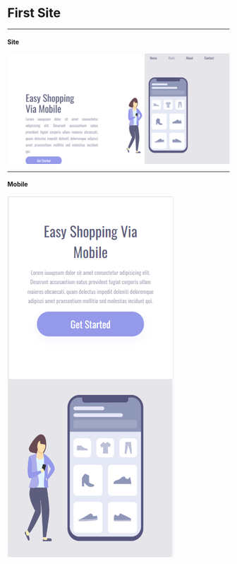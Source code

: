 <h1> First Site </h1>

<hr>
<h4>Site</h4>
<img src="https://github.com/wagnerk78/easy-mall/blob/main/easy-mall.png">
<hr>
<h4>Mobile </h4>
<img src="https://github.com/wagnerk78/easy-mall/blob/main/easy-mall-mobile.png">

